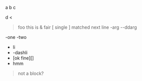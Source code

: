 a
b
c

d
<
> foo
this is & fair
[ single
] matched next line
-arg
--ddarg

-one
-two

- li
- -dashli
- [ok fine][]
 - hmm

 > not a block?


